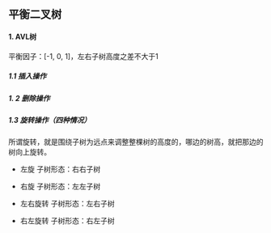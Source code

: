 ## 平衡二叉树

#### 1. AVL树

平衡因子：[-1, 0, 1]，左右子树高度之差不大于1

##### 1.1 插入操作

##### 1. 2 删除操作

##### 1.3 旋转操作（四种情况）

所谓旋转，就是围绕子树为远点来调整整棵树的高度的，哪边的树高，就把那边的树向上旋转。

* 左旋  子树形态：右右子树

* 右旋  子树形态：左左子树

* 左右旋转  子树形态：左右子树

* 右左旋转  子树形态：右左子树

  